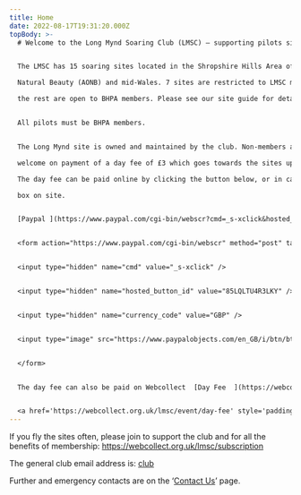 ```yaml
---
title: Home
date: 2022-08-17T19:31:20.000Z
topBody: >-
  # Welcome to the Long Mynd Soaring Club (LMSC) – supporting pilots since 1975!


  The LMSC has 15 soaring sites located in the Shropshire Hills Area of Outstanding

  Natural Beauty (AONB) and mid-Wales. 7 sites are restricted to LMSC members, but

  the rest are open to BHPA members. Please see our site guide for details.


  All pilots must be BHPA members.


  The Long Mynd site is owned and maintained by the club. Non-members are

  welcome on payment of a day fee of £3 which goes towards the sites upkeep.

  The day fee can be paid online by clicking the button below, or in cash in the honesty

  box on site.


  [Paypal ](https://www.paypal.com/cgi-bin/webscr?cmd=_s-xclick&hosted_button_id=85LQLTU4R3LKY)


  <form action="https://www.paypal.com/cgi-bin/webscr" method="post" target="_top">


  <input type="hidden" name="cmd" value="_s-xclick" />


  <input type="hidden" name="hosted_button_id" value="85LQLTU4R3LKY" />


  <input type="hidden" name="currency_code" value="GBP" />


  <input type="image" src="https://www.paypalobjects.com/en_GB/i/btn/btn_buynowCC_LG.gif" border="0" name="submit" title="PayPal - The safer, easier way to pay online!" alt="Buy Now" />


  </form>


  The day fee can also be paid on Webcollect  [Day Fee  ](https://webcollect.org.uk/lmsc/event/day-fee)


  <a href='https://webcollect.org.uk/lmsc/event/day-fee' style='padding: 3px 15px 2px 5px;background: url("https://webcollect.org.uk/media/images/org-buttons/btn-bg-6.png") no-repeat right center;color: white;font-weight: bold;cursor: pointer;text-decoration: none;white-space: nowrap;border-radius: 4px;font-size: 12px;font-family: Arial, Helvetica, sans-serif;'>Day Fee</a>
---
```

If you fly the sites often, please join to support the club and for all the benefits of membership: <https://webcollect.org.uk/lmsc/subscription>

The general club email address is: [club](mailto:club@longmynd.org) 

 Further and emergency contacts are on the ‘[Contact Us](https://longmynd.netlify.app/contact)’ page.